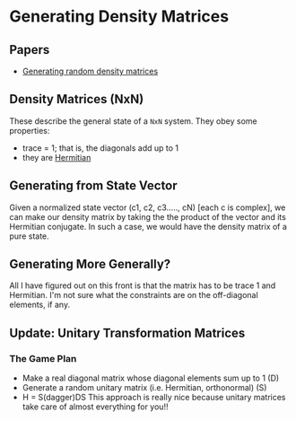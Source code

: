 # Generating Density Matrices
## Papers
* [Generating random density matrices](https://arxiv.org/abs/1010.3570)

## Density Matrices (NxN)
These describe the general state of a `NxN` system. They obey some properties:
* trace = 1; that is, the diagonals add up to 1
* they are [Hermitian](https://en.wikipedia.org/wiki/Hermitian_matrix)


## Generating from State Vector
Given a normalized state vector (c1, c2, c3....., cN) [each c is complex], we can make our density matrix by taking the the product of the vector and its Hermitian conjugate. In such a case, we would have the density matrix of a pure state.

## Generating More Generally?
All I have figured out on this front is that the matrix has to be trace 1 and Hermitian. I'm not sure what the constraints are on the off-diagonal elements, if any.

## Update: Unitary Transformation Matrices
### The Game Plan
* Make a real diagonal matrix whose diagonal elements sum up to 1 (D)
* Generate a random unitary matrix (i.e. Hermitian, orthonormal) (S)
* H = S(dagger)DS
This approach is really nice because unitary matrices take care of almost everything for you!!
